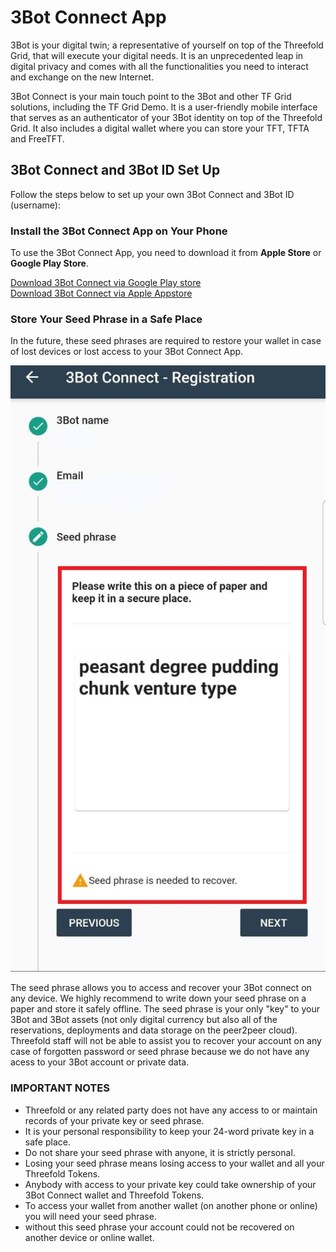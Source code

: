 
# 3Bot Connect App

<!--- original content: https://github.com/Threefoldfoundation/info_Threefold/tree/development/src/docs/token/apps_wallets --->

3Bot is your digital twin; a representative of yourself on top of the Threefold Grid, that will execute your digital needs. It is an unprecedented leap in digital privacy and comes with all the functionalities you need to interact and exchange on the new Internet. 

3Bot Connect is your main touch point to the 3Bot and other TF Grid solutions, including the TF Grid Demo. It is a user-friendly mobile interface that serves as an authenticator of your 3Bot identity on top of the Threefold Grid. It also includes a digital wallet where you can store your TFT, TFTA and FreeTFT.


## 3Bot Connect and 3Bot ID Set Up

Follow the steps below to set up your own 3Bot Connect and 3Bot ID (username):

### Install the 3Bot Connect App on Your Phone
 
To use the 3Bot Connect App, you need to download it from __Apple Store__ or __Google Play Store__. 

 [Download 3Bot Connect via Google Play store](https://play.google.com/store/apps/details?id=org.jimber.threebotlogin&hl=en) <BR>
 [Download 3Bot Connect via Apple Appstore](https://apps.apple.com/us/app/3bot-connect/id1459845885)

### Store Your Seed Phrase in a Safe Place

In the future, these seed phrases are required to restore your wallet in case of lost devices or lost access to your 3Bot Connect App.

![3Bot](./img/3bot_seed_phrase.jpg ':size=400')

The seed phrase allows you to access and recover your 3Bot connect on any device. We highly recommend to write down your seed phrase on a paper and store it safely offline. The seed phrase is your only "key" to your 3Bot and 3Bot assets (not only digital currency but also all of the reservations, deployments and data storage on the peer2peer cloud). Threefold staff will not be able to assist you to recover your account on any case of forgotten password or seed phrase because we do not have any acess to your 3Bot account or private data.

### IMPORTANT NOTES

- Threefold or any related party does not have any access to or maintain records of your private key or seed phrase.
 - It is your personal responsibility to keep your 24-word private key in a safe place.
- Do not share your seed phrase with anyone, it is strictly personal.
- Losing your seed phrase means losing access to your wallet and all your Threefold Tokens.
- Anybody with access to your private key could take ownership of your 3Bot Connect wallet and Threefold Tokens.
- To access your wallet from another wallet (on another phone or online) you will need your seed phrase.
 - without this seed phrase your account could not be recovered on another device or online wallet.